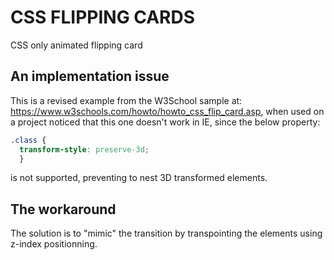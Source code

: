 # CSS FLIPPING CARDS

CSS only animated flipping card

## An implementation issue

This is a revised example from the W3School sample at: https://www.w3schools.com/howto/howto_css_flip_card.asp, when used on a project noticed that this one doesn't work in IE, since the below property:
```css
.class {
  transform-style: preserve-3d;
  }
```
is not supported, preventing to nest 3D transformed elements.

## The workaround

The solution is to "mimic" the transition by transpointing the elements using z-index positionning.
